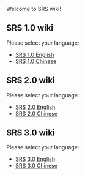 Welcome to SRS wiki!

## SRS 1.0 wiki

Please select your language:
* [SRS 1.0 English](https://github.com/winlinvip/simple-rtmp-server/wiki/v1_EN_Home)
* [SRS 1.0 Chinese](https://github.com/winlinvip/simple-rtmp-server/wiki/v1_CN_Home)

## SRS 2.0 wiki

Please select your language:
* [SRS 2.0 English](https://github.com/winlinvip/simple-rtmp-server/wiki/v2_EN_Home)
* [SRS 2.0 Chinese](https://github.com/winlinvip/simple-rtmp-server/wiki/v2_CN_Home)

## SRS 3.0 wiki

Please select your language:
* [SRS 3.0 English](https://github.com/winlinvip/simple-rtmp-server/wiki/v2_EN_Home)
* [SRS 3.0 Chinese](https://github.com/winlinvip/simple-rtmp-server/wiki/v2_CN_Home)